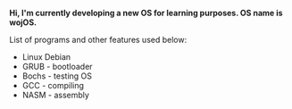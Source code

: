 <b>Hi, I'm  currently developing a new OS for learning purposes. OS name is wojOS.</b>

List of programs and other features used below:
  - Linux Debian
  - GRUB - bootloader
  - Bochs - testing OS
  - GCC - compiling
  - NASM - assembly
